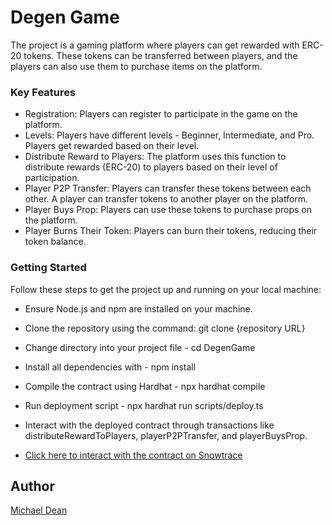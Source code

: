 # Degen Game

The project is a gaming platform where players can get rewarded with ERC-20 tokens. These tokens can be transferred between players, and the players can also use them to purchase items on the platform.

### Key Features

- Registration: Players can register to participate in the game on the platform.
- Levels: Players have different levels - Beginner, Intermediate, and Pro. Players get rewarded based on their level.
- Distribute Reward to Players: The platform uses this function to distribute rewards (ERC-20) to players based on their level of participation.
- Player P2P Transfer: Players can transfer these tokens between each other. A player can transfer tokens to another player on the platform.
- Player Buys Prop: Players can use these tokens to purchase props on the platform.
- Player Burns Their Token: Players can burn their tokens, reducing their token balance.

### Getting Started

Follow these steps to get the project up and running on your local machine:

- Ensure Node.js and npm are installed on your machine.
- Clone the repository using the command: git clone {repository URL}
- Change directory into your project file - cd DegenGame
- Install all dependencies with - npm install
- Compile the contract using Hardhat - npx hardhat compile
- Run deployment script - npx hardhat run scripts/deploy.ts
- Interact with the deployed contract through transactions like distributeRewardToPlayers, playerP2PTransfer, and playerBuysProp.

- [Click here to interact with the contract on Snowtrace](https://testnet.snowtrace.io/address/0x7A8e2791D416c559Cc7C6b95fb54332bbcc85871)

## Author
[Michael Dean](https://www.linkedin.com/in/michaeldean8ix/)

